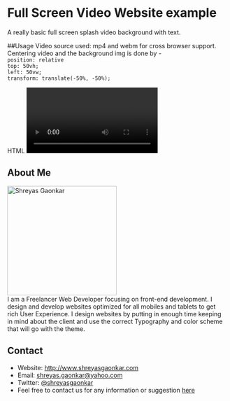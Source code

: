 # Full Screen Video Website example
A really basic full screen splash video background with text.

##Usage
Video source used: mp4 and webm for cross browser support. <br>
Centering video and the background img is done by - <br>
`position: relative`<br>
`top: 50vh;`<br>
 `left: 50vw;`<br>
 `transform: translate(-50%, -50%);`


  HTML <video> tag can be configured to autoplay the video with *autoplay* attribute in the tag and can be looped by *loop* attribute.


## About Me
<img src="http://beta.shreyasg.com/images/srg.png" width="250" alt="Shreyas Gaonkar"><br />
I am a Freelancer Web Developer focusing on front-end development. I design and develop websites optimized for all mobiles and tablets to get rich User Experience. I design websites by putting in enough time keeping in mind about the client and use the correct Typography and color scheme that will go with the theme.

## Contact

* Website: http://www.shreyasgaonkar.com
* Email: shreyas.gaonkar@yahoo.com
* Twitter: [@shreyasgaonkar](https://twitter.com/shreyasgaonkar "Shreyas Gaonkar on twitter")
* Feel free to contact us for any information or suggestion [here](mailto:shreyas.gaonkar@yahoo.com)
